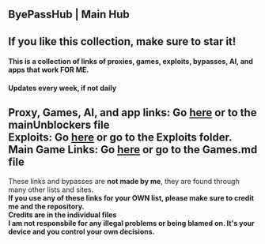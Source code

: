 ## ByePassHub | Main Hub
## If you like this collection, make sure to star it!
#### This is a collection of links of proxies, games, exploits, bypasses, AI, and apps that work FOR ME.  <br>
#### Updates every week, if not daily
**Proxy, Games, AI, and app links:** Go [here](https://github.com/wea-f/ByePassHub/blob/main/mainUnblockers.md) or to the mainUnblockers file<br>
**Exploits:** Go [here](https://github.com/wea-f/ByePassHub/tree/main/Exploits) or go to the Exploits folder. <br>
**Main Game Links:** Go [here](https://github.com/wea-f/ByePassHub/blob/main/Games.md) or go to the Games.md file <br>
---

These links and bypasses are **not made by me**, they are found through many other lists and sites. <br>
**If you use any of these links for your OWN list, please make sure to credit me and the repository.** <br>
**Credits are in the individual files** <br>
**I am not responsbile for any illegal problems or being blamed on. It's your device and you control your own decisions.**
